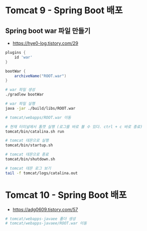 # Tomcat 9 - Spring Boot 배포
## Spring boot war 파일 만들기
* https://hye0-log.tistory.com/29
```gradle
plugins {
	id 'war'
}

bootWar {
	archiveName("ROOT.war")
}
```

```sh
# war 파일 생성
./gradlew bootWar

# war 파일 실행
java -jar ./build/libs/ROOT.war

# tomcat/webapps/ROOT.war 이동

# 현재 터미널에서 톰캣 실행 (로그를 바로 볼 수 있다. ctrl + c 바로 종료)
tomcat/bin/catalina.sh run

# tomcat 데몬으로 실행
tomcat/bin/startup.sh

# tomcat 데몬으로 종료
tomcat/bin/shutdown.sh

# tomcat 데몬 로그 보기
tail -f tomcat/logs/catalina.out
```

# Tomcat 10 - Spring Boot 배포
* https://adg0609.tistory.com/57
```sh
# tomcat/webapps-javaee 폴더 생성
# tomcat/webapps-javaee/ROOT.war 이동
```
